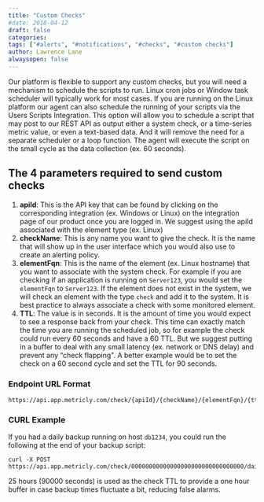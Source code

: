 ```yaml
---
title: "Custom Checks"
#date: 2018-04-12
draft: false
categories:
tags: ["#alerts", "#notifications", "#checks", "#custom checks"]
author: Lawrence Lane
alwaysopen: false
---
```

Our platform is flexible to support any custom checks, but you will need a mechanism to schedule the scripts to run. Linux cron jobs or Window task scheduler will typically work for most cases. If you are running on the Linux platform our agent can also schedule the running of your scripts via the Users Scripts Integration. This option will allow you to schedule a script that may post to our REST API as output either a system check, or a time-series metric value, or even a text-based data. And it will remove the need for a separate scheduler or a loop function. The agent will execute the script on the small cycle as the data collection (ex. 60 seconds).

## The 4 parameters required to send custom checks

1. **apiId**: This is the API key that can be found by clicking on the corresponding integration (ex. Windows or Linux) on the integration page of our product once you are logged in. We suggest using the apiId associated with the element type (ex. Linux)
2. **checkName**: This is any name you want to give the check. It is the name that will show up in the user interface which you would also use to create an alerting policy.
3. **elementFqn**: This is the name of the element (ex. Linux hostname) that you want to associate with the system check. For example if you are checking if an application is running on `Server123`, you would set the `elementFqn` to `Server123`. If the element does not exist in the system, we will check an element with the type `check` and add it to the system. It is best practice to always associate a check with some monitored element.
4. **TTL**: The value is in seconds. It is the amount of time you would expect to see a response back from your check. This time can exactly match the time you are running the scheduled job, so for example the check could run every 60 seconds and have a 60 TTL. But we suggest putting in a buffer to deal with any small latency (ex. network or DNS delay) and prevent any “check flapping". A better example would be to set the check on a 60 second cycle and set the TTL for 90 seconds.

### Endpoint URL Format
```
https://api.app.metricly.com/check/{apiId}/{checkName}/{elementFqn}/{ttl}
```

### CURL Example
If you had a daily backup running on host `db1234`, you could run the following at the end of your backup script:
```
curl -X POST https://api.app.metricly.com/check/00000000000000000000000000000000/dailybackup/db1234/90000
```
25 hours (90000 seconds) is used as the check TTL to provide a one hour buffer in case backup times fluctuate a bit, reducing false alarms.
